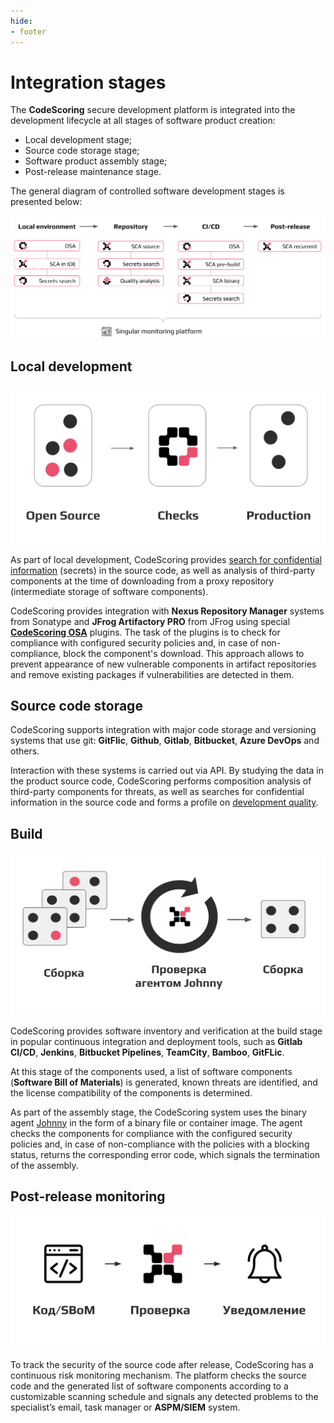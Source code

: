 ```yaml
---
hide:
- footer
---
```


# Integration stages

The **CodeScoring** secure development platform is integrated into the development lifecycle at all stages of software product creation:

- Local development stage;
- Source code storage stage;
- Software product assembly stage;
- Post-release maintenance stage.

The general diagram of controlled software development stages is presented below:

![Integration stages](/assets/img/integration/integration-stages-en.png)

## Local development

![OSA](/assets/img/integration/integration-osa-en.png)

As part of local development, CodeScoring provides [search for confidential information](/secrets/index.en) (secrets) in the source code, as well as analysis of third-party components at the time of downloading from a proxy repository (intermediate storage of software components).

CodeScoring provides integration with **Nexus Repository Manager** systems from Sonatype and **JFrog Artifactory PRO** from JFrog using special [**CodeScoring OSA**](/osa/index.en) plugins. The task of the plugins is to check for compliance with configured security policies and, in case of non-compliance, block the component's download. This approach allows to prevent appearance of new vulnerable components in artifact repositories and remove existing packages if vulnerabilities are detected in them.

## Source сode storage

CodeScoring supports integration with major code storage and versioning systems that use git: **GitFlic**, **Github**, **Gitlab**, **Bitbucket**, **Azure DevOps** and others.

Interaction with these systems is carried out via API. By studying the data in the product source code, CodeScoring performs composition analysis of third-party components for threats, as well as searches for confidential information in the source code and forms a profile on [development quality](/tqi/index.en).

## Build

![CI](/assets/img/integration/integration-ci.png)

CodeScoring provides software inventory and verification at the build stage in popular continuous integration and deployment tools, such as **Gitlab CI/CD**, **Jenkins**, **Bitbucket Pipelines**, **TeamCity**, **Bamboo**, **GitFLic**.

At this stage of the components used, a list of software components (**Software Bill of Materials**) is generated, known threats are identified, and the license compatibility of the components is determined.

As part of the assembly stage, the CodeScoring system uses the binary agent [Johnny](/agent/index.en) in the form of a binary file or container image. The agent checks the components for compliance with the configured security policies and, in case of non-compliance with the policies with a blocking status, returns the corresponding error code, which signals the termination of the assembly.

## Post-release monitoring

![VCS](/assets/img/integration/integration-vcs.png)

To track the security of the source code after release, CodeScoring has a continuous risk monitoring mechanism. The platform checks the source code and the generated list of software components according to a customizable scanning schedule and signals any detected problems to the specialist’s email, task manager or **ASPM/SIEM** system.